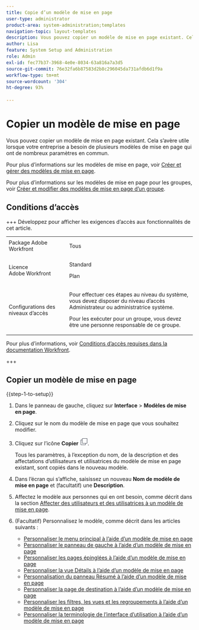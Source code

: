 ```yaml
---
title: Copie d’un modèle de mise en page
user-type: administrator
product-area: system-administration;templates
navigation-topic: layout-templates
description: Vous pouvez copier un modèle de mise en page existant. Cela s’avère utile lorsque votre entreprise a besoin de plusieurs modèles de mise en page qui ont de nombreux paramètres en commun.
author: Lisa
feature: System Setup and Administration
role: Admin
exl-id: fec77b37-3968-4e0e-8034-63a816a7a3d5
source-git-commit: 76e32fa6b87583d2b8c296045da731afdb6d1f9a
workflow-type: tm+mt
source-wordcount: '304'
ht-degree: 93%

---
```


# Copier un modèle de mise en page

<!--Audited: 09/2024-->

Vous pouvez copier un modèle de mise en page existant. Cela s’avère utile lorsque votre entreprise a besoin de plusieurs modèles de mise en page qui ont de nombreux paramètres en commun.

Pour plus d’informations sur les modèles de mise en page, voir [Créer et gérer des modèles de mise en page](../../../administration-and-setup/customize-workfront/use-layout-templates/create-and-manage-layout-templates.md).

Pour plus d’informations sur les modèles de mise en page pour les groupes, voir [Créer et modifier des modèles de mise en page d’un groupe](../../../administration-and-setup/manage-groups/work-with-group-objects/create-and-modify-a-groups-layout-templates.md).

## Conditions d’accès

+++ Développez pour afficher les exigences d’accès aux fonctionnalités de cet article.

<table style="table-layout:auto"> 
 <col> 
 <col> 
 <tbody> 
  <tr> 
   <td>Package Adobe Workfront</td> 
   <td><p>Tous</p></td> 
  </tr> 
  <tr> 
   <td>Licence Adobe Workfront</td> 
   <td><p>Standard</p>
       <p>Plan</p></td>
  </tr> 
  </tr> 
  <tr> 
   <td>Configurations des niveaux d’accès</td> 
   <td> <p>Pour effectuer ces étapes au niveau du système, vous devez disposer du niveau d’accès Administrateur ou administratrice système.</p>
        <p>Pour les exécuter pour un groupe, vous devez être une personne responsable de ce groupe.</p> </td> 
  </tr> 
 </tbody> 
</table>

Pour plus d’informations, voir [Conditions d’accès requises dans la documentation Workfront](/help/quicksilver/administration-and-setup/add-users/access-levels-and-object-permissions/access-level-requirements-in-documentation.md).

+++

## Copier un modèle de mise en page

{{step-1-to-setup}}

1. Dans le panneau de gauche, cliquez sur **Interface** > **Modèles de mise en page**.

1. Cliquez sur le nom du modèle de mise en page que vous souhaitez modifier.
1. Cliquez sur l’icône **Copier** ![Copier](assets/copy-icon.png).

   Tous les paramètres, à l’exception du nom, de la description et des affectations d’utilisateurs et utilisatrices du modèle de mise en page existant, sont copiés dans le nouveau modèle.

1. Dans l’écran qui s’affiche, saisissez un nouveau **Nom de modèle de mise en page** et (facultatif) une **Description**.

1. Affectez le modèle aux personnes qui en ont besoin, comme décrit dans la section [Affecter des utilisateurs et des utilisatrices à un modèle de mise en page](../../../administration-and-setup/customize-workfront/use-layout-templates/assign-users-to-layout-template.md).
1. (Facultatif) Personnalisez le modèle, comme décrit dans les articles suivants :

   * [Personnaliser le menu principal à l’aide d’un modèle de mise en page](../../../administration-and-setup/customize-workfront/use-layout-templates/customize-main-menu.md)
   * [Personnaliser le panneau de gauche à l’aide d’un modèle de mise en page](../../../administration-and-setup/customize-workfront/use-layout-templates/customize-left-panel.md)
   * [Personnaliser les pages épinglées à l’aide d’un modèle de mise en page](../../../administration-and-setup/customize-workfront/use-layout-templates/customize-pinned-pages.md)
   * [Personnaliser la vue Détails à l’aide d’un modèle de mise en page](../../../administration-and-setup/customize-workfront/use-layout-templates/customize-details-view-layout-template.md)
   * [Personnalisation du panneau Résumé à l’aide d’un modèle de mise en page](../../../administration-and-setup/customize-workfront/use-layout-templates/customize-home-summary-layout-template.md)
   * [Personnaliser la page de destination à l’aide d’un modèle de mise en page](../../../administration-and-setup/customize-workfront/use-layout-templates/customize-landing-page.md)
   * [Personnaliser les filtres, les vues et les regroupements à l’aide d’un modèle de mise en page](../../../administration-and-setup/customize-workfront/use-layout-templates/customize-fvg-list-controls-layout-template.md)
   * [Personnaliser la terminologie de l’interface d’utilisation à l’aide d’un modèle de mise en page](../../../administration-and-setup/customize-workfront/use-layout-templates/customize-terminology.md)
